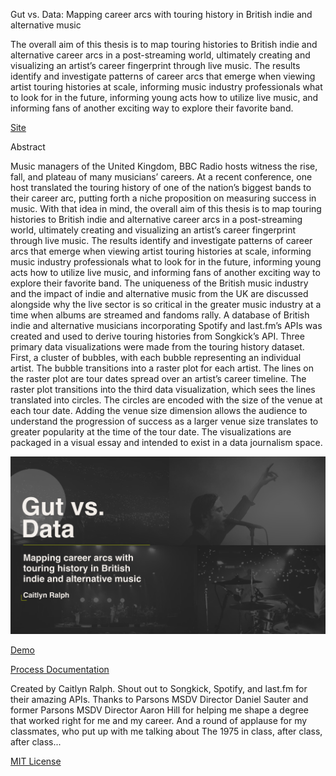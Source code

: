 Gut vs. Data: Mapping career arcs with touring history in British indie and alternative music

The overall aim of this thesis is to map touring histories to British indie and alternative career arcs in a post-streaming world, ultimately creating and visualizing an artist’s career fingerprint through live music. The results identify and investigate patterns of career arcs that emerge when viewing artist touring histories at scale, informing music industry professionals what to look for in the future, informing young acts how to utilize live music, and informing fans of another exciting way to explore their favorite band.

<a href="https://caitlynmralph.github.io/thesis-app-sandbox/">Site</a>

Abstract

  Music managers of the United Kingdom, BBC Radio hosts witness the rise, fall, and plateau of many musicians’ careers. At a recent conference, one host translated the touring history of one of the nation’s biggest bands to their career arc, putting forth a niche proposition on measuring success in music. With that idea in mind, the overall aim of this thesis is to map touring histories to British indie and alternative career arcs in a post-streaming world, ultimately creating and visualizing an artist’s career fingerprint through live music. The results identify and investigate patterns of career arcs that emerge when viewing artist touring histories at scale, informing music industry professionals what to look for in the future, informing young acts how to utilize live music, and informing fans of another exciting way to explore their favorite band. The uniqueness of the British music industry and the impact of indie and alternative music from the UK are discussed alongside why the live sector is so critical in the greater music industry at a time when albums are streamed and fandoms rally. 
  A database of British indie and alternative musicians incorporating Spotify and last.fm’s APIs was created and used to derive touring histories from Songkick’s API. Three primary data visualizations were made from the touring history dataset. First, a cluster of bubbles, with each bubble representing an individual artist. The bubble transitions into a raster plot for each artist. The lines on the raster plot are tour dates spread over an artist’s career timeline. The raster plot transitions into the third data visualization, which sees the lines translated into circles. The circles are encoded with the size of the venue at each tour date. Adding the venue size dimension allows the audience to understand the progression of success as a larger venue size translates to greater popularity at the time of the tour date. The visualizations are packaged in a visual essay and intended to exist in a data journalism space.

<img src="https://github.com/caitlynmralph/thesis-app-sandbox/blob/master/preview.png">

<a href="https://github.com/caitlynmralph/thesis-app-sandbox/blob/master/demo.mp4">Demo</a>

<a href="https://github.com/caitlynmralph/thesis/blob/master/README.md">Process Documentation</a>

Created by Caitlyn Ralph. Shout out to Songkick, Spotify, and last.fm for their amazing APIs. Thanks to Parsons MSDV Director Daniel Sauter and former Parsons MSDV Director Aaron Hill for helping me shape a degree that worked right for me and my career. And a round of applause for my classmates, who put up with me talking about The 1975 in class, after class, after class...

<a href="https://github.com/caitlynmralph/thesis-app-sandbox/blob/master/LICENSE">MIT License</a>

